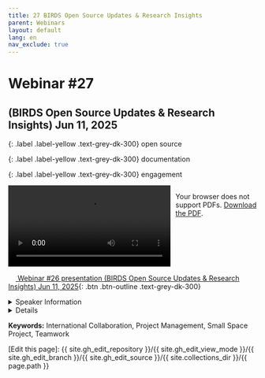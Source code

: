 ```yaml
---
title: 27 BIRDS Open Source Updates & Research Insights
parent: Webinars
layout: default
lang: en
nav_exclude: true
---
```


# Webinar #27
## (BIRDS Open Source Updates & Research Insights) Jun 11, 2025

{: .label .label-yellow .text-grey-dk-300}
open source

{: .label .label-yellow .text-grey-dk-300}
documentation

{: .label .label-yellow .text-grey-dk-300}
engagement

<div style="display: flex; gap: 10px; align-items: flex-start;">
  <!-- Video Section -->
  <div style="flex: 2; max-width: 66%;">
    <video controls width="100%" height="auto">
      <source src="https://birds-project.com/open-source/video/birds_bus_opensource_webinar_26.mp4" type="video/mp4">
      Your browser does not support the video tag.
    </video>
  </div>

  <!-- Chat Section -->
  <div style="flex: 1; max-width: 33%;">
    <object 
      data="https://birds-project.com/open-source/pdf/BIRDS_BUS_Opensource_26_chat.pdf" 
      width="100%" 
      height="275px">
      <p>Your browser does not support PDFs. <a href="https://birds-project.com/open-source/pdf/BIRDS_BUS_Opensource_26_chat.pdf">Download the PDF</a>.</p>
    </object>
  </div>
</div>

<!-- Download Presentation  -->
[<img src="https://raw.githubusercontent.com/FortAwesome/Font-Awesome/6.x/svgs/regular/circle-down.svg" width="15" height="15"> Webinar #26 presentation (BIRDS Open Source Updates & Research Insights) Jun 11, 2025](https://birds-project.com/open-source/pdf/birds_bus_opensource_webinar_26.pdf){: .btn .btn-outline .text-grey-dk-300}

<details markdown="block">
<summary>Speaker Information</summary>

</details>



<details markdown="block">
<summary>Details</summary>

</details>

**Keywords:** International Collaboration, Project Management, Small Space Project, Teamwork

[Edit this page]:  {{ site.gh_edit_repository }}/{{ site.gh_edit_view_mode }}/{{ site.gh_edit_branch }}/{{ site.gh_edit_source }}/{{ site.collections_dir }}/{{ page.path }}
